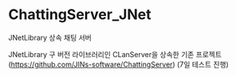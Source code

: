# ChattingServer_JNet
JNetLibrary 상속 채팅 서버

JNetLibrary 구 버전 라이브러리인 CLanServer을 상속한 기존 프로젝트 (https://github.com/JINs-software/ChattingServer) (7일 테스트 진행)

